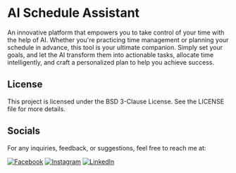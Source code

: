 # AI Schedule Assistant

An innovative platform that empowers you to take control of your time with the help of AI.
Whether you're practicing time management or planning your schedule in advance, this tool is your ultimate companion.
Simply set your goals, and let the AI transform them into actionable tasks, allocate time intelligently, and craft a personalized plan to help you achieve success.

## License

This project is licensed under the BSD 3-Clause License. See the LICENSE file for more details.

## Socials

For any inquiries, feedback, or suggestions, feel free to reach me at:

[![Facebook](https://img.shields.io/badge/Facebook-%231877F2.svg?logo=Facebook&logoColor=white)](https://facebook.com/iamkhanggg)
[![Instagram](https://img.shields.io/badge/Instagram-%23E4405F.svg?logo=Instagram&logoColor=white)](https://instagram.com/ng.khanggg)
[![LinkedIn](https://img.shields.io/badge/LinkedIn-%230077B5.svg?logo=linkedin&logoColor=white)](https://linkedin.com/in/ngkhanggg)
